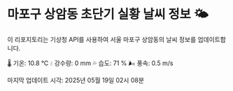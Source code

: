 
# 마포구 상암동 초단기 실황 날씨 정보 🌤️

이 리포지토리는 기상청 API를 사용하여 서울 마포구 상암동의 날씨 정보를 업데이트합니다. 

🌡️ 기온: 10.8 ℃
💧 강수량: 0 mm
💦 습도: 71 %
🌬️ 풍속: 0.5 m/s

마지막 업데이트 시각: 2025년 05월 19일 02시 08분    
